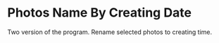 # Photos Name By Creating Date
 Two version of the program. Rename selected photos to creating time.
